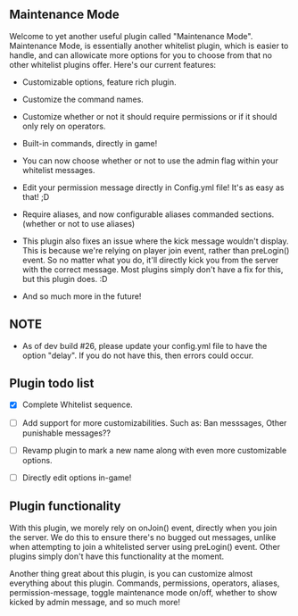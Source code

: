 ## Maintenance Mode

Welcome to yet another useful plugin called "Maintenance Mode".
Maintenance Mode, is essentially another whitelist plugin, which is easier to handle, and can allowicate more options for you to choose from that no other whitelist plugins offer.
Here's our current features:

- Customizable options, feature rich plugin.
- Customize the command names.
- Customize whether or not it should require permissions or if it should only rely on operators.
- Built-in commands, directly in game!
- You can now choose whether or not to use the admin flag within your whitelist messages.
- Edit your permission message directly in Config.yml file! It's as easy as that! ;D
- Require aliases, and now configurable aliases commanded sections. (whether or not to use aliases)
- This plugin also fixes an issue where the kick message wouldn't display. This is because we're relying on player join event, rather than preLogin() event. So no matter what you do, it'll directly kick you from the server with the correct message. Most plugins simply don't have a fix for this, but this plugin does. :D

- And so much more in the future!

## NOTE
- As of dev build #26, please update your config.yml file to have the option "delay". If you do not have this, then errors could occur.

## Plugin todo list
- [x] Complete Whitelist sequence.
- [ ] Add support for more customizabilities. Such as: Ban messsages, Other punishable messages??
- [ ] Revamp plugin to mark a new name along with even more customizable options.
- [ ] Directly edit options in-game!


## Plugin functionality
With this plugin, we morely rely on onJoin() event, directly when you join the server. We do this to ensure there's no bugged out messages, unlike when attempting to join a whitelisted server using preLogin() event. Other plugins simply don't have this functionality at the moment.

Another thing great about this plugin, is you can customize almost everything about this plugin. Commands, permissions, operators, aliases, permission-message, toggle maintenance mode on/off, whether to show kicked by admin message, and so much more!

